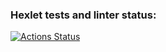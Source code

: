 ### Hexlet tests and linter status:
[![Actions Status](https://github.com/Doniyor58/frontend-project-lvl1/workflows/hexlet-check/badge.svg)](https://github.com/Doniyor58/frontend-project-lvl1/actions)
